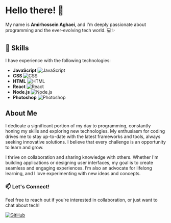 # Hello there! 👋

My name is **Amirhossein Aghaei**, and I'm deeply passionate about programming and the ever-evolving tech world. 💻✨

## 🌟 Skills

I have experience with the following technologies:

- **JavaScript** ![JavaScript](https://img.shields.io/badge/JavaScript-F7DF1E?style=flat&logo=javascript&logoColor=black)
- **CSS** ![CSS](https://img.shields.io/badge/CSS-1572B6?style=flat&logo=css3&logoColor=white)
- **HTML** ![HTML](https://img.shields.io/badge/HTML-E34F26?style=flat&logo=html5&logoColor=white)
- **React** ![React](https://img.shields.io/badge/React-61DAFB?style=flat&logo=react&logoColor=black)
- **Node.js** ![Node.js](https://img.shields.io/badge/Node.js-339933?style=flat&logo=node.js&logoColor=white)
- **Photoshop** ![Photoshop](https://img.shields.io/badge/Photoshop-31A8FF?style=flat&logo=adobephotoshop&logoColor=white)

##   About Me

I dedicate a significant portion of my day to programming, constantly honing my skills and exploring new technologies. My enthusiasm for coding drives me to stay up-to-date with the latest frameworks and tools, always seeking innovative solutions. I believe that every challenge is an opportunity to learn and grow.

I thrive on collaboration and sharing knowledge with others. Whether I'm building applications or designing user interfaces, my goal is to create seamless and engaging experiences. I’m also an advocate for lifelong learning, and I love experimenting with new ideas and concepts.

### 📫 Let's Connect!

Feel free to reach out if you're interested in collaboration, or just want to chat about tech!

[![GitHub](https://img.shields.io/badge/GitHub-AmirhosseinAghaei-black?style=flat&logo=github)](https://github.com/your-github-username)
